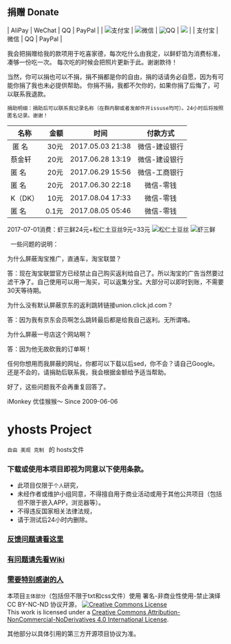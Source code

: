 
## 捐赠 Donate
|  AliPay  |  WeChat  |    QQ    |  PayPal  |
|   ![支付宝](https://raw.githubusercontent.com/vokins/yhosts/master/vip/alipay.png)   |   ![微信](https://raw.githubusercontent.com/vokins/yhosts/master/vip/wechat.png)   |   ![QQ](https://raw.githubusercontent.com/vokins/yhosts/master/vip/qq.png)   |   [![](https://raw.githubusercontent.com/vokins/yhosts/master/vip/paypal.png)](https://paypal.me/ikwok/32.69 "PayPal")  |
|  支付宝  |   微信   |    QQ    |  PayPal  |  


我会把捐赠给我的款项用于吃喜家德，每次吃什么由我定，以鲜虾馅为消费标准，凑够一份吃一次。
每次吃的时候会把照片更新于此。谢谢款待！

当然，你可以捐也可以不捐，捐不捐都是你的自由，捐的话请务必自愿，因为有可能你捐了我也未必提供帮助。
你捐不捐，我都不欠你的，如果你捐了后悔了，可以联系我退款。

`捐助明细：捐助后可以联系我记录名称（在群内聊或者发邮件开issuse均可）。24小时后将按照匿名记录。谢谢！
`

|    名称   |  金额  |       时间       |   付款方式    |
| --------- | -----: |:----------------:| :---------:  |
|  匿  名  |  30元  | 2017.05.03 21:38 | 微信-建设银行 |
|   蔡金轩  |  20元  | 2017.06.28 13:19 | 微信-建设银行 |
|   匿  名  |  20元  | 2017.06.29 15:56 | 微信-工商银行 |
|   匿  名  |  20元  | 2017.06.30 22:18 | 微信-零钱     |
|   K（DK） |  10元  | 2017.08.04 17:33 | 微信-零钱     |
|   匿  名  |  0.1元 | 2017.08.05 05:46 | 微信-零钱     |

2017-07-01消费：虾三鲜24元+松仁土豆丝9元=33元
![松仁土豆丝](https://raw.githubusercontent.com/vokins/yhosts/master/xijiade/IMG_20170701_131045.jpg)
![虾三鲜](https://raw.githubusercontent.com/vokins/yhosts/master/xijiade/IMG_20170701_131751.jpg)

 
一些问题的说明：

为什么屏蔽淘宝推广，直通车，淘宝联盟？

答：现在淘宝联盟官方已经禁止自己购买返利给自己了。所以淘宝的广告当然要过滤干净了。自己使用可以用一淘买，可以返集分宝。大部分可以即时到账，不需要30天等待期。


为什么没有默认屏蔽京东的返利跳转链接union.click.jd.com？

答：因为我有京东会员啊怎么跳转最后都是给我自己返利。无所谓咯。


为什么屏蔽一号店这个网站啊？

答：因为他无故砍我的订单啊！


任何你想用而我屏蔽的网址，你都可以下载以后sed，你不会？请自己Google。
还是不会的，请捐助后联系我，我会根据金额给予适当帮助。

好了，这些问题我不会再重复回答了。


iMonkey
优佳猴猴～
Since 2009-06-06

# yhosts Project

`
自由 美观 克制 
`
   的
hosts文件

### 下载或使用本项目即视为同意以下使用条款。
* 此项目仅限于`个人`研究，
* 未经作者或维护小组同意，不得擅自用于商业活动或用于其他公共项目（包括但不限于嵌入APP，浏览器等）。
* 不得违反国家相关法律法规，
* 请于测试后24小时内删除。

### [反馈问题请看这里](https://github.com/vokins/yhosts/wiki/反馈请看)
### [有问题请先看Wiki](https://github.com/vokins/yhosts/wiki)
### [需要特别感谢的人](https://github.com/vokins/yhosts/wiki/特别感谢)

本项目`主体部分`（包括但不限于txt和css文件）使用 署名-非商业性使用-禁止演绎 CC BY-NC-ND 协议开源，
[![Creative Commons License](https://i.creativecommons.org/l/by-nc-nd/4.0/88x31.png)](https://creativecommons.org/licenses/by-nc-nd/4.0/)  
This work is licensed under a [Creative Commons Attribution-NonCommercial-NoDerivatives 4.0 International License](https://creativecommons.org/licenses/by-nc-nd/4.0/).

其他部分以具体引用的第三方开源项目协议为准。

